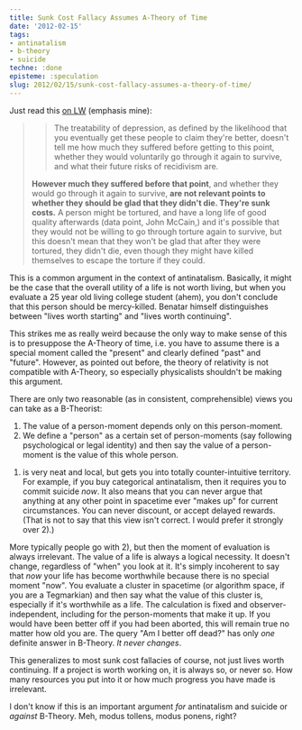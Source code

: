 ```yaml
---
title: Sunk Cost Fallacy Assumes A-Theory of Time
date: '2012-02-15'
tags:
- antinatalism
- b-theory
- suicide
techne: :done
episteme: :speculation
slug: 2012/02/15/sunk-cost-fallacy-assumes-a-theory-of-time/
---
```


Just read this [on LW](http://lesswrong.com/r/discussion/lw/9jg/how_would_you_talk_a_stranger_off_the_ledge/5vgy) (emphasis mine):

> > The treatability of depression, as defined by the likelihood that you eventually get these people to claim they're better, doesn't tell me how much they suffered before getting to this point, whether they would voluntarily go through it again to survive, and what their future risks of recidivism are.
> 
> **However much they suffered before that point**, and whether they would go through it again to survive, **are not relevant points to whether they should be glad that they didn't die. They're sunk costs.** A person might be tortured, and have a long life of good quality afterwards (data point, John McCain,) and it's possible that they would not be willing to go through torture again to survive, but this doesn't mean that they won't be glad that after they were tortured, they didn't die, even though they might have killed themselves to escape the torture if they could.

This is a common argument in the context of antinatalism. Basically, it might be the case that the overall utility of a life is not worth living, but when you evaluate a 25 year old living college student (ahem), you don't conclude that this person should be mercy-killed. Benatar himself distinguishes between "lives worth starting" and "lives worth continuing".

This strikes me as really weird because the only way to make sense of this is to presuppose the A-Theory of time, i.e. you have to assume there is a special moment called the "present" and clearly defined "past" and "future". However, as pointed out before, the theory of relativity is not compatible with A-Theory, so especially physicalists shouldn't be making this argument.

There are only two reasonable (as in consistent, comprehensible) views you can take as a B-Theorist:

1. The value of a person-moment depends only on this person-moment.
2. We define a "person" as a certain set of person-moments (say following psychological or legal identity) and then say the value of a person-moment is the value of this whole person.

1) is very neat and local, but gets you into totally counter-intuitive territory. For example, if you buy categorical antinatalism, then it requires you to commit suicide *now*. It also means that you can never argue that anything at any other point in spacetime ever "makes up" for current circumstances. You can never discount, or accept delayed rewards. (That is not to say that this view isn't correct. I would prefer it strongly over 2).)

More typically people go with 2), but then the moment of evaluation is always irrelevant. The value of a life is always a logical necessity. It doesn't change, regardless of "when" you look at it. It's simply incoherent to say that *now* your life has become worthwhile because there is no special moment "now". You evaluate a cluster in spacetime (or algorithm space, if you are a Tegmarkian) and then say what the value of this cluster is, especially if it's worthwhile as a life. The calculation is fixed and observer-independent, including for the person-moments that make it up. If you would have been better off if you had been aborted, this will remain true no matter how old you are. The query "Am I better off dead?" has only *one* definite answer in B-Theory. *It never changes*.

This generalizes to most sunk cost fallacies of course, not just lives worth continuing. If a project is worth working on, it is always so, or never so. How many resources you put into it or how much progress you have made is irrelevant.

I don't know if this is an important argument *for* antinatalism and suicide or *against* B-Theory. Meh, modus tollens, modus ponens, right?